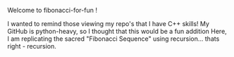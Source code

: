 Welcome to fibonacci-for-fun !

I wanted to remind those viewing my repo's that I have C++ skills! 
My GitHub is python-heavy, so I thought that this would be a fun addition
Here, I am replicating the sacred "Fibonacci Sequence" using recursion... thats right - recursion.
